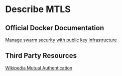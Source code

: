 # Describe MTLS

## Official Docker Documentation
[Manage swarm security with public key infrastructure ](https://docs.docker.com/engine/swarm/how-swarm-mode-works/pki/)

## Third Party Resources
[Wikipedia Mutual Authentication](https://en.wikipedia.org/wiki/Mutual_authentication)
